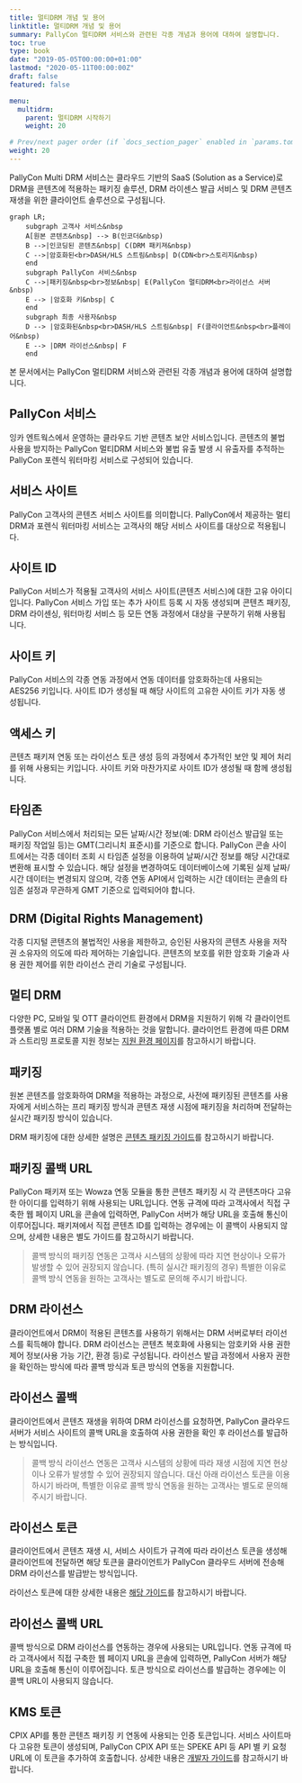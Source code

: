 ```yaml
---
title: 멀티DRM 개념 및 용어
linktitle: 멀티DRM 개념 및 용어
summary: PallyCon 멀티DRM 서비스와 관련된 각종 개념과 용어에 대하여 설명합니다.
toc: true
type: book
date: "2019-05-05T00:00:00+01:00"
lastmod: "2020-05-11T00:00:00Z"
draft: false
featured: false

menu:
  multidrm:
    parent: 멀티DRM 시작하기
    weight: 20

# Prev/next pager order (if `docs_section_pager` enabled in `params.toml`)
weight: 20
---
```


PallyCon Multi DRM 서비스는 클라우드 기반의 SaaS (Solution as a Service)로 DRM을 콘텐츠에 적용하는 패키징 솔루션, DRM 라이센스 발급 서비스 및 DRM 콘텐츠 재생을 위한 클라이언트 솔루션으로 구성됩니다.

```mermaid
graph LR;
    subgraph 고객사 서비스&nbsp
    A[원본 콘텐츠&nbsp] --> B(인코더&nbsp)
    B -->|인코딩된 콘텐츠&nbsp| C(DRM 패키져&nbsp)
    C -->|암호화된<br>DASH/HLS 스트림&nbsp| D(CDN<br>스토리지&nbsp)
    end
    subgraph PallyCon 서비스&nbsp
    C -->|패키징&nbsp<br>정보&nbsp| E(PallyCon 멀티DRM<br>라이선스 서버&nbsp)
    E --> |암호화 키&nbsp| C
    end
    subgraph 최종 사용자&nbsp
    D --> |암호화된&nbsp<br>DASH/HLS 스트림&nbsp| F(클라이언트&nbsp<br>플레이어&nbsp)
    E --> |DRM 라이선스&nbsp| F
    end
```

본 문서에서는 PallyCon 멀티DRM 서비스와 관련된 각종 개념과 용어에 대하여 설명합니다.

## PallyCon 서비스

잉카 엔트웍스에서 운영하는 클라우드 기반 콘텐츠 보안 서비스입니다. 콘텐츠의 불법 사용을 방지하는 PallyCon 멀티DRM 서비스와 불법 유출 발생 시 유출자를 추적하는 PallyCon 포렌식 워터마킹 서비스로 구성되어 있습니다.

## 서비스 사이트

PallyCon 고객사의 콘텐츠 서비스 사이트를 의미합니다. PallyCon에서 제공하는 멀티DRM과 포렌식 워터마킹 서비스는 고객사의 해당 서비스 사이트를 대상으로 적용됩니다.

## 사이트 ID

PallyCon 서비스가 적용될 고객사의 서비스 사이트(콘텐츠 서비스)에 대한 고유 아이디입니다. PallyCon 서비스 가입 또는 추가 사이트 등록 시 자동 생성되며 콘텐츠 패키징, DRM 라이센싱, 워터마킹 서비스 등 모든 연동 과정에서 대상을 구분하기 위해 사용됩니다.

## 사이트 키

PallyCon 서비스의 각종 연동 과정에서 연동 데이터를 암호화하는데 사용되는 AES256 키입니다. 사이트 ID가 생성될 때 해당 사이트의 고유한 사이트 키가 자동 생성됩니다.

## 액세스 키

콘텐츠 패키져 연동 또는 라이선스 토큰 생성 등의 과정에서 추가적인 보안 및 제어 처리를 위해 사용되는 키입니다. 사이트 키와 마찬가지로 사이트 ID가 생성될 때 함께 생성됩니다.

## 타임존

PallyCon 서비스에서 처리되는 모든 날짜/시간 정보(예: DRM 라이선스 발급일 또는 패키징 작업일 등)는 GMT(그리니치 표준시)를 기준으로 합니다. PallyCon 콘솔 사이트에서는 각종 데이터 조회 시 타임존 설정을 이용하여 날짜/시간 정보를 해당 시간대로 변환해 표시할 수 있습니다. 해당 설정을 변경하여도 데이터베이스에 기록된 실제 날짜/시간 데이터는 변경되지 않으며, 각종 연동 API에서 입력하는 시간 데이터는 콘솔의 타임존 설정과 무관하게 GMT 기준으로 입력되어야 합니다.

## DRM (Digital Rights Management)

각종 디지털 콘텐츠의 불법적인 사용을 제한하고, 승인된 사용자의 콘텐츠 사용을 저작권 소유자의 의도에 따라 제어하는 기술입니다. 콘텐츠의 보호를 위한 암호화 기술과 사용 권한 제어를 위한 라이선스 관리 기술로 구성됩니다.

## 멀티 DRM

다양한 PC, 모바일 및 OTT 클라이언트 환경에서 DRM을 지원하기 위해 각 클라이언트 플랫폼 별로 여러 DRM 기술을 적용하는 것을 말합니다. 클라이언트 환경에 따른 DRM과 스트리밍 프로토콜 지원 정보는 [지원 환경 페이지](../supported-env)를 참고하시기 바랍니다.

## 패키징

원본 콘텐츠를 암호화하여 DRM을 적용하는 과정으로, 사전에 패키징된 콘텐츠를 사용자에게 서비스하는 프리 패키징 방식과 콘텐츠 재생 시점에 패키징을 처리하며 전달하는 실시간 패키징 방식이 있습니다.

DRM 패키징에 대한 상세한 설명은 [콘텐츠 패키징 가이드](../../packaging)를 참고하시기 바랍니다.

## 패키징 콜백 URL

PallyCon 패키져 또는 Wowza 연동 모듈을 통한 콘텐츠 패키징 시 각 콘텐츠마다 고유한 아이디를 입력하기 위해 사용되는 URL입니다. 연동 규격에 따라 고객사에서 직접 구축한 웹 페이지 URL을 콘솔에 입력하면, PallyCon 서버가 해당 URL을 호출해 통신이 이루어집니다. 패키져에서 직접 콘텐츠 ID를 입력하는 경우에는 이 콜백이 사용되지 않으며, 상세한 내용은 별도 가이드를 참고하시기 바랍니다.

> 콜백 방식의 패키징 연동은 고객사 시스템의 상황에 따라 지연 현상이나 오류가 발생할 수 있어 권장되지 않습니다. (특히 실시간 패키징의 경우) 특별한 이유로 콜백 방식 연동을 원하는 고객사는 별도로 문의해 주시기 바랍니다.

## DRM 라이선스

클라이언트에서 DRM이 적용된 콘텐츠를 사용하기 위해서는 DRM 서버로부터 라이선스를 획득해야 합니다. DRM 라이선스는 콘텐츠 복호화에 사용되는 암호키와 사용 권한 제어 정보(사용 가능 기간, 환경 등)로 구성됩니다. 라이선스 발급 과정에서 사용자 권한을 확인하는 방식에 따라 콜백 방식과 토큰 방식의 연동을 지원합니다.

## 라이선스 콜백

클라이언트에서 콘텐츠 재생을 위하여 DRM 라이선스를 요청하면, PallyCon 클라우드 서버가 서비스 사이트의 콜백 URL을 호출하여 사용 권한을 확인 후 라이선스를 발급하는 방식입니다.

> 콜백 방식 라이선스 연동은 고객사 시스템의 상황에 따라 재생 시점에 지연 현상이나 오류가 발생할 수 있어 권장되지 않습니다. 대신 아래 라이선스 토큰을 이용하시기 바라며, 특별한 이유로 콜백 방식 연동을 원하는 고객사는 별도로 문의해 주시기 바랍니다.

## 라이선스 토큰

클라이언트에서 콘텐츠 재생 시, 서비스 사이트가 규격에 따라 라이선스 토큰을 생성해 클라이언트에 전달하면 해당 토큰을 클라이언트가 PallyCon 클라우드 서버에 전송해 DRM 라이선스를 발급받는 방식입니다.

라이선스 토큰에 대한 상세한 내용은 [해당 가이드](../../license/license-token)를 참고하시기 바랍니다.

## 라이선스 콜백 URL

콜백 방식으로 DRM 라이선스를 연동하는 경우에 사용되는 URL입니다. 연동 규격에 따라 고객사에서 직접 구축한 웹 페이지 URL을 콘솔에 입력하면, PallyCon 서버가 해당 URL을 호출해 통신이 이루어집니다. 토큰 방식으로 라이선스를 발급하는 경우에는 이 콜백 URL이 사용되지 않습니다.

## KMS 토큰

CPIX API를 통한 콘텐츠 패키징 키 연동에 사용되는 인증 토큰입니다. 서비스 사이트마다 고유한 토큰이 생성되며, PallyCon CPIX API 또는 SPEKE API 등 API 별 키 요청 URL에 이 토큰을 추가하여 호출합니다. 상세한 내용은 [개발자 가이드](../../packaging/cpix-api)를 참고하시기 바랍니다.
